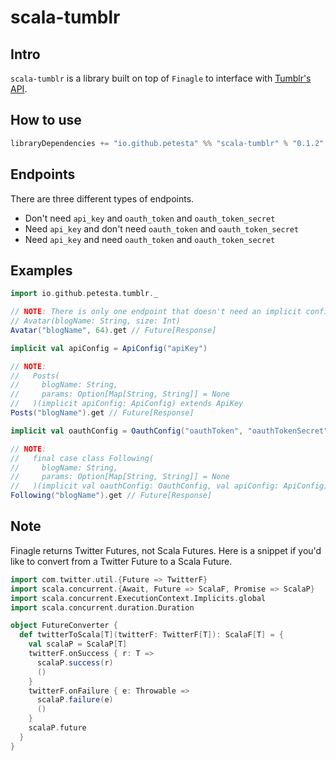 scala-tumblr
============

## Intro
`scala-tumblr` is a library built on top of `Finagle` to interface with [Tumblr's API].

## How to use
```scala
libraryDependencies += "io.github.petesta" %% "scala-tumblr" % "0.1.2"
```

## Endpoints
There are three different types of endpoints.
* Don't need `api_key` and `oauth_token` and `oauth_token_secret`
* Need `api_key` and don't need `oauth_token` and `oauth_token_secret`
* Need `api_key` and need `oauth_token` and `oauth_token_secret`

## Examples
```scala
import io.github.petesta.tumblr._

// NOTE: There is only one endpoint that doesn't need an implicit config.
// Avatar(blogName: String, size: Int)
Avatar("blogName", 64).get // Future[Response]

implicit val apiConfig = ApiConfig("apiKey")

// NOTE:
//   Posts(
//     blogName: String,
//     params: Option[Map[String, String]] = None
//   )(implicit apiConfig: ApiConfig) extends ApiKey
Posts("blogName").get // Future[Response]

implicit val oauthConfig = OauthConfig("oauthToken", "oauthTokenSecret")

// NOTE:
//   final case class Following(
//     blogName: String,
//     params: Option[Map[String, String]] = None
//   )(implicit val oauthConfig: OauthConfig, val apiConfig: ApiConfig) extends OAuth
Following("blogName").get // Future[Response]
```

## Note

Finagle returns Twitter Futures, not Scala Futures. Here is a snippet if you'd like
to convert from a Twitter Future to a Scala Future.

```scala
import com.twitter.util.{Future => TwitterF}
import scala.concurrent.{Await, Future => ScalaF, Promise => ScalaP}
import scala.concurrent.ExecutionContext.Implicits.global
import scala.concurrent.duration.Duration

object FutureConverter {
  def twitterToScala[T](twitterF: TwitterF[T]): ScalaF[T] = {
    val scalaP = ScalaP[T]
    twitterF.onSuccess { r: T =>
      scalaP.success(r)
      ()
    }
    twitterF.onFailure { e: Throwable =>
      scalaP.failure(e)
      ()
    }
    scalaP.future
  }
}
```

[Tumblr's API]: https://www.tumblr.com/docs/en/api/v2
